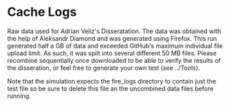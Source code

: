 # Cache Logs

Raw data used for Adrian Veliz's Disseratation. The data was obtained with the help of Aleksandr Diamond and was generated using Firefox.
This run generated half a GB of data and exceeded GitHub's maximum individual file upload limit. As such, it was spilt into several different 50 MB files.
Please recombine sequentially once downloaded to be able to verify the results of the disseration, or feel free to generate your own test (see ../Tools). 

Note that the simulation expects the fire_logs directory to contain just the test file so be sure to delete this file an the uncombined data files before running. 
